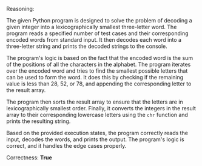 Reasoning:

The given Python program is designed to solve the problem of decoding a given integer into a lexicographically smallest three-letter word. The program reads a specified number of test cases and their corresponding encoded words from standard input. It then decodes each word into a three-letter string and prints the decoded strings to the console.

The program's logic is based on the fact that the encoded word is the sum of the positions of all the characters in the alphabet. The program iterates over the encoded word and tries to find the smallest possible letters that can be used to form the word. It does this by checking if the remaining value is less than 28, 52, or 78, and appending the corresponding letter to the result array.

The program then sorts the result array to ensure that the letters are in lexicographically smallest order. Finally, it converts the integers in the result array to their corresponding lowercase letters using the `chr` function and prints the resulting string.

Based on the provided execution states, the program correctly reads the input, decodes the words, and prints the output. The program's logic is correct, and it handles the edge cases properly.

Correctness: **True**